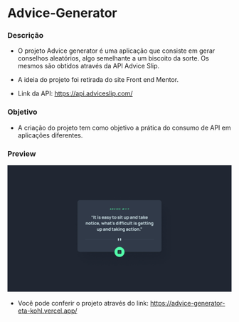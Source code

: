 # Advice-Generator


### Descrição
- O projeto Advice generator é uma aplicação que consiste em gerar conselhos aleatórios, algo semelhante a um biscoito da sorte. Os mesmos são obtidos através da API Advice Slip.

- A ideia do projeto foi retirada do site Front end Mentor.

- Link da API: https://api.adviceslip.com/


### Objetivo
- A criação do projeto tem como objetivo a prática do consumo de API em aplicações diferentes.

### Preview

<img width="600" src="./img/desktop-design.jpg">

- Você pode conferir o projeto através do link: https://advice-generator-eta-kohl.vercel.app/
